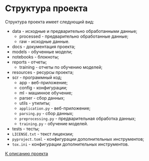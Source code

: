 # Структура проекта

Структура проекта имеет следующий вид:
- data - исходные и предварительно обработанными данные;
    - processed - предварительно обработанные данные;
    - raw - исходные данные.
- docs - документация проекта;
- models - обученные модели;
- notebooks - блокноты;
- reports - отчеты;
    - training - отчеты по обучению моделей;
- resources - ресурсы проекта;
- scr - программный код;
    - app - веб-приложение;
    - config - конфигурации;
    - ml - машинное обучение;
    - parser - сбор данных;
    - utils - утилиты;
    - `application.py` - веб-приложение;
    - `parsing.py` - сбор данных;
    - `preprocessing.py` - предварительная обработка данных;
    - `training.py` - обучение моделей.
- tests - тесты;
- `LICENSE.txt` - текст лицензии;
- `pyproject.toml` - конфигурации дополнительных инструментов;
- `tox.ini` - конфигурации дополнительных инструментов.

[К описанию проекта](../README.md)